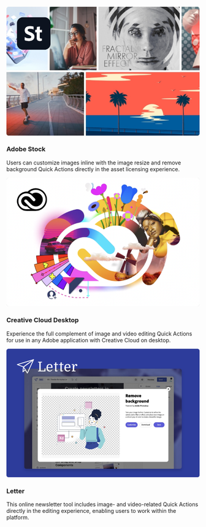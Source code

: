 
<TextBlock slots="image, heading, text" theme="light"  width="33%" className="deployment quick-action-block" />

![Adobe Stock](../images/Quick-Actions-Deployments-image-1.png)

### Adobe Stock

Users can customize images inline with the image resize and remove background Quick Actions directly in the asset licensing experience.

<TextBlock slots="image, heading, text" theme="light"  width="33%" className="deployment quick-action-block"/>

![Creative Cloud Desktop](../images/Quick-Actions-Deployments-image-2.png)

### Creative Cloud Desktop

Experience the full complement of image and video editing Quick Actions for use in any Adobe application with Creative Cloud on desktop.

<TextBlock slots="image, heading, text" theme="light"  width="33%" className="deployment quick-action-block"/>

![Letter](../images/Quick-Actions-Deployments-image-3@2x.png)

### Letter

This online newsletter tool includes image- and video-related Quick Actions directly in the editing experience, enabling users to work within the platform.
